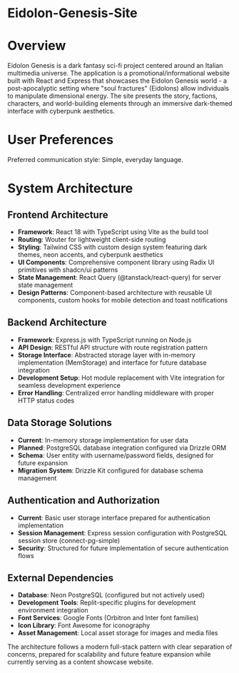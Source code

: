 # Eidolon-Genesis-Site
# Overview

Eidolon Genesis is a dark fantasy sci-fi project centered around an Italian multimedia universe. The application is a promotional/informational website built with React and Express that showcases the Eidolon Genesis world - a post-apocalyptic setting where "soul fractures" (Eidolons) allow individuals to manipulate dimensional energy. The site presents the story, factions, characters, and world-building elements through an immersive dark-themed interface with cyberpunk aesthetics.

# User Preferences

Preferred communication style: Simple, everyday language.

# System Architecture

## Frontend Architecture
- **Framework**: React 18 with TypeScript using Vite as the build tool
- **Routing**: Wouter for lightweight client-side routing
- **Styling**: Tailwind CSS with custom design system featuring dark themes, neon accents, and cyberpunk aesthetics
- **UI Components**: Comprehensive component library using Radix UI primitives with shadcn/ui patterns
- **State Management**: React Query (@tanstack/react-query) for server state management
- **Design Patterns**: Component-based architecture with reusable UI components, custom hooks for mobile detection and toast notifications

## Backend Architecture
- **Framework**: Express.js with TypeScript running on Node.js
- **API Design**: RESTful API structure with route registration pattern
- **Storage Interface**: Abstracted storage layer with in-memory implementation (MemStorage) and interface for future database integration
- **Development Setup**: Hot module replacement with Vite integration for seamless development experience
- **Error Handling**: Centralized error handling middleware with proper HTTP status codes

## Data Storage Solutions
- **Current**: In-memory storage implementation for user data
- **Planned**: PostgreSQL database integration configured via Drizzle ORM
- **Schema**: User entity with username/password fields, designed for future expansion
- **Migration System**: Drizzle Kit configured for database schema management

## Authentication and Authorization
- **Current**: Basic user storage interface prepared for authentication implementation
- **Session Management**: Express session configuration with PostgreSQL session store (connect-pg-simple)
- **Security**: Structured for future implementation of secure authentication flows

## External Dependencies
- **Database**: Neon PostgreSQL (configured but not actively used)
- **Development Tools**: Replit-specific plugins for development environment integration
- **Font Services**: Google Fonts (Orbitron and Inter font families)
- **Icon Library**: Font Awesome for iconography
- **Asset Management**: Local asset storage for images and media files

The architecture follows a modern full-stack pattern with clear separation of concerns, prepared for scalability and future feature expansion while currently serving as a content showcase website.
